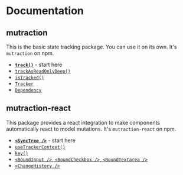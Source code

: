 # Documentation

## mutraction

This is the basic state tracking package.  You can use it on its own.  It's `mutraction` on npm.

* **[`track()`](./track.md)** - start here 
* [`trackAsReadOnlyDeep()`](./trackAsReadOnlyDeep.md)
* [`isTracked()`](./istracked.md)
* [`Tracker`](./tracker.md)
* [`Dependency`](./dependency.md)

## mutraction-react

This package provides a react integration to make components automatically react to model mutations.  It's `mutraction-react` on npm.

* **[`<SyncTree />`](./synctree.md)** - start here
* [`useTrackerContext()`](./usetrackercontext.md)
* [`key()`](./key.md)
* [`<BoundInput />`, `<BoundCheckbox />`, `<BoundTextarea />`](./boundinput.md)
* [`<ChangeHistory />`](./changehistory.md)


